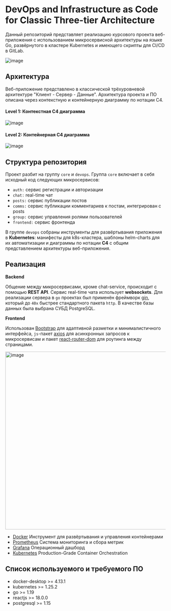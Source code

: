 # DevOps and Infrastructure as Code for Classic Three-tier Architecture 

Данный репозиторий представляет реализацию курсового проекта веб-приложения с использованием микросервисной архитектуры на языке Go, развёрнутого в кластере Kubernetes и имеющего скрипты для CI/CD в GitLab. 

<img alt="image" src="https://github.com/ramusdmitry/devops-n-infra-as-code/assets/65753926/9b2512ac-affd-4ddf-bf28-0bb9aa9dc3da">


## Архитектура

Веб-приложение представлено в классической трёхуровневой архитектуре "Клиент - Сервер - Данные". Архитектура проекта и ПО описана через контекстную и контейнерную диаграмму по нотации C4.

#### Level 1: Контекстная C4 диаграмма
![image](https://github.com/ramusdmitry/devops-n-infra-as-code/assets/65753926/92722e57-9ba5-446e-b4d1-8c3cd8cd2bd0)

#### Level 2: Контейнерная C4 диаграмма
![image](https://github.com/ramusdmitry/devops-n-infra-as-code/assets/65753926/d617c9b4-ee51-4f40-b9b1-35780f31a03d)

## Структура репозитория
Проект разбит на группу ``core`` и ``devops``. Группа ``core`` включает в себя исходный код следующих микросервисов:

- ``auth:`` сервис регистрации и авторизации
- ``chat:`` real-time чат
- ``posts:`` сервис публикации постов
- ``comms:`` сервис публикации комментариев к постам, интегрирован с posts
- ``group:`` cервис управления ролями пользователей
- ``frontend:`` сервис фронтенда

В группе ``devops`` собраны инструменты для развёртывания приложения в **Kubernetes**: манифесты для k8s-кластера, шаблоны helm-charts для их автоматизации и диаграммы по нотации **C4** с общим представлением архитектуры веб-приложения. 

## Реализация

**Backend**

Общение между микросервисами, кроме chat-service, происходит с помощью **REST API**. Сервис real-time чата использует **websockets**. Для реализации сервера в ``gо`` проектах был применён фреймворк [gin](https://github.com/gin-gonic/gin), который до ``40х`` быстрее стандартного пакета ``http``. В качестве базы данных была выбрана СУБД PostgreSQL. 

**Frontend**

Использован [Bootstrap](https://getbootstrap.com/) для адаптивной разметки и минималистичного интерфейса, ``js``-пакет [axios](https://axios-http.com/docs/intro) для асинхронных запросов к микросервисам и пакет [react-router-dom](https://reactrouter.com/en/main/start/tutorial) для роутинга между страницами. 

<img width="557" alt="image" src="https://github.com/ramusdmitry/devops-n-infra-as-code/assets/65753926/dcd57102-7b4c-43c7-a21f-2f0d8a440536">

* [Docker](https://www.docker.com/) Инструмент для развёртывания и управления контейнерами
* [Prometheus](https://prometheus.io/) Система мониторинга и сбора метрик
* [Grafana](https://grafana.com/) Операционный дашборд
* [Kubernetes](https://kubernetes.io/) Production-Grade Container Orchestration

## Список используемого и требуемого ПО

- docker-desktop >= 4.13.1
- kubernetes >= 1.25.2
- go >= 1.19
- reactjs >= 18.0.0
- postgresql >= 1.15


